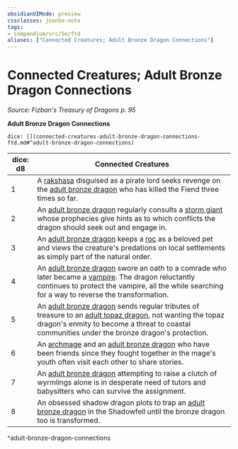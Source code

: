 ```yaml
---
obsidianUIMode: preview
cssclasses: json5e-note
tags:
- compendium/src/5e/ftd
aliases: ["Connected Creatures; Adult Bronze Dragon Connections"]
---
```

# Connected Creatures; Adult Bronze Dragon Connections
*Source: Fizban's Treasury of Dragons p. 95* 

**Adult Bronze Dragon Connections**

`dice: [](connected-creatures-adult-bronze-dragon-connections-ftd.md#^adult-bronze-dragon-connections)`

| dice: d8 | Connected Creatures |
|----------|---------------------|
| 1 | A [rakshasa](/Systems/5e/bestiary/fiend/rakshasa.md) disguised as a pirate lord seeks revenge on the [adult bronze dragon](/Systems/5e/bestiary/dragon/adult-bronze-dragon.md) who has killed the Fiend three times so far. |
| 2 | An [adult bronze dragon](/Systems/5e/bestiary/dragon/adult-bronze-dragon.md) regularly consults a [storm giant](/Systems/5e/bestiary/giant/storm-giant.md) whose prophecies give hints as to which conflicts the dragon should seek out and engage in. |
| 3 | An [adult bronze dragon](/Systems/5e/bestiary/dragon/adult-bronze-dragon.md) keeps a [roc](/Systems/5e/bestiary/monstrosity/roc.md) as a beloved pet and views the creature's predations on local settlements as simply part of the natural order. |
| 4 | An [adult bronze dragon](/Systems/5e/bestiary/dragon/adult-bronze-dragon.md) swore an oath to a comrade who later became a [vampire](/Systems/5e/bestiary/undead/vampire.md). The dragon reluctantly continues to protect the vampire, all the while searching for a way to reverse the transformation. |
| 5 | An [adult bronze dragon](/Systems/5e/bestiary/dragon/adult-bronze-dragon.md) sends regular tributes of treasure to an [adult topaz dragon](/Systems/5e/bestiary/dragon/adult-topaz-dragon-ftd.md), not wanting the topaz dragon's enmity to become a threat to coastal communities under the bronze dragon's protection. |
| 6 | An [archmage](/Systems/5e/bestiary/humanoid/archmage.md) and an [adult bronze dragon](/Systems/5e/bestiary/dragon/adult-bronze-dragon.md) who have been friends since they fought together in the mage's youth often visit each other to share stories. |
| 7 | An [adult bronze dragon](/Systems/5e/bestiary/dragon/adult-bronze-dragon.md) attempting to raise a clutch of wyrmlings alone is in desperate need of tutors and babysitters who can survive the assignment. |
| 8 | An obsessed shadow dragon plots to trap an [adult bronze dragon](/Systems/5e/bestiary/dragon/adult-bronze-dragon.md) in the Shadowfell until the bronze dragon too is transformed. |
^adult-bronze-dragon-connections